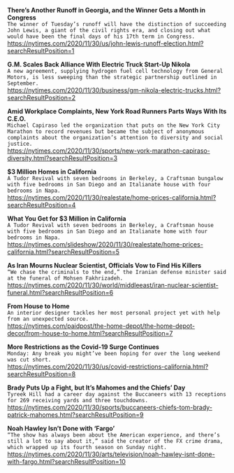 **There’s Another Runoff in Georgia, and the Winner Gets a Month in Congress**\
`The winner of Tuesday’s runoff will have the distinction of succeeding John Lewis, a giant of the civil rights era, and closing out what would have been the final days of his 17th term in Congress.`\
https://nytimes.com/2020/11/30/us/john-lewis-runoff-election.html?searchResultPosition=1

**G.M. Scales Back Alliance With Electric Truck Start-Up Nikola**\
`A new agreement, supplying hydrogen fuel cell technology from General Motors, is less sweeping than the strategic partnership outlined in September.`\
https://nytimes.com/2020/11/30/business/gm-nikola-electric-trucks.html?searchResultPosition=2

**Amid Workplace Complaints, New York Road Runners Parts Ways With Its C.E.O.**\
`Michael Capiraso led the organization that puts on the New York City Marathon to record revenues but became the subject of anonymous complaints about the organization’s attention to diversity and social justice.`\
https://nytimes.com/2020/11/30/sports/new-york-marathon-capiraso-diversity.html?searchResultPosition=3

**$3 Million Homes in California**\
`A Tudor Revival with seven bedrooms in Berkeley, a Craftsman bungalow with five bedrooms in San Diego and an Italianate house with four bedrooms in Napa.`\
https://nytimes.com/2020/11/30/realestate/home-prices-california.html?searchResultPosition=4

**What You Get for $3 Million in California**\
`A Tudor Revival with seven bedrooms in Berkeley, a Craftsman house with five bedrooms in San Diego and an Italianate home with four bedrooms in Napa.`\
https://nytimes.com/slideshow/2020/11/30/realestate/home-prices-california.html?searchResultPosition=5

**As Iran Mourns Nuclear Scientist, Officials Vow to Find His Killers**\
`“We chase the criminals to the end,” the Iranian defense minister said at the funeral of Mohsen Fakhrizadeh.`\
https://nytimes.com/2020/11/30/world/middleeast/iran-nuclear-scientist-funeral.html?searchResultPosition=6

**From House to Home**\
`An interior designer tackles her most personal project yet with help from an unexpected source.`\
https://nytimes.com/paidpost/the-home-depot/the-home-depot-decor/from-house-to-home.html?searchResultPosition=7

**More Restrictions as the Covid-19 Surge Continues**\
`Monday: Any break you might’ve been hoping for over the long weekend was cut short.`\
https://nytimes.com/2020/11/30/us/covid-restrictions-california.html?searchResultPosition=8

**Brady Puts Up a Fight, but It’s Mahomes and the Chiefs’ Day**\
`Tyreek Hill had a career day against the Buccaneers with 13 receptions for 269 receiving yards and three touchdowns.`\
https://nytimes.com/2020/11/30/sports/buccaneers-chiefs-tom-brady-patrick-mahomes.html?searchResultPosition=9

**Noah Hawley Isn’t Done with ‘Fargo’**\
`“The show has always been about the American experience, and there’s still a lot to say about it,” said the creator of the FX crime drama, which wrapped up its fourth season on Sunday night.`\
https://nytimes.com/2020/11/30/arts/television/noah-hawley-isnt-done-with-fargo.html?searchResultPosition=10

